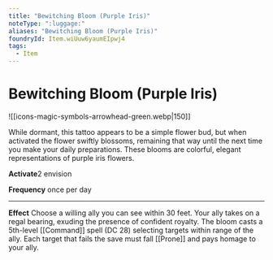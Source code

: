 ```yaml
---
title: "Bewitching Bloom (Purple Iris)"
noteType: ":luggage:"
aliases: "Bewitching Bloom (Purple Iris)"
foundryId: Item.wiUuw6yaumEIpwj4
tags:
  - Item
---
```


# Bewitching Bloom (Purple Iris)
![[icons-magic-symbols-arrowhead-green.webp|150]]

While dormant, this tattoo appears to be a simple flower bud, but when activated the flower swiftly blossoms, remaining that way until the next time you make your daily preparations. These blooms are colorful, elegant representations of purple iris flowers.

**Activate**2 envision

**Frequency** once per day

* * *

**Effect** Choose a willing ally you can see within 30 feet. Your ally takes on a regal bearing, exuding the presence of confident royalty. The bloom casts a 5th-level [[Command]] spell (DC 28) selecting targets within range of the ally. Each target that fails the save must fall [[Prone]] and pays homage to your ally.
